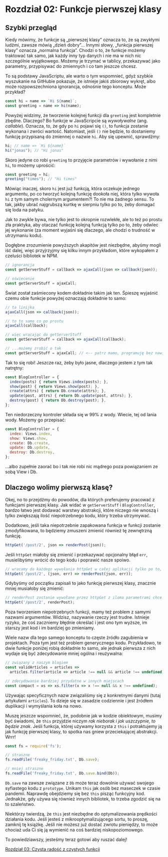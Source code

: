 # Rozdział 02: Funkcje pierwszej klasy

## Szybki przegląd
Kiedy mówimy, że funkcje są „pierwszej klasy” oznacza to, że są zwykłymi ludźmi, zawsze mówią „dzień dobry”… Innymi słowy, „funkcja pierwszej klasy” oznacza „normalna funkcja”. Chodzi o to, że funkcje możemy traktować tak samo, jak każdy inny typ danych i nie ma w nich nic szczególnie wyjątkowego. Możemy je trzymać w tablicy, przekazywać jako parametry, przypisywać do zmiennych i co tam jeszcze chcesz.

To są podstawy JavaScriptu, ale warto o tym wspomnieć, gdyż szybkie wyszukanie na GitHubie pokazuje, że istnieje jakiś zbiorowy wykręt, albo może rozpowszechniona ignorancja, odnośnie tego konceptu. Może przykład?

```js
const hi = name => `Hi ${name}`;
const greeting = name => hi(name);
```

Powyżej widzimy, że tworzenie kolejnej funkcji dla `greeting` jest kompletnie zbędne. Dlaczego? Bo funkcje w JavaScripcie są *wywoływalne* (ang. _callable_). Oznacza, to, że gdy po `hi` pojawi się `()`, to funkcja zostanie wykonana i zwróci wartość. Natomiast, jeśli `()` nie będzie, to dostaniemy funkcję przypisaną do zmiennej o nazwie `hi`. Aby się upewnić, sprawdźmy:


```js
hi; // name => `Hi ${name}`
hi("jonas"); // "Hi jonas"
```

Skoro jedyne co robi `greeting` to przyjęcie parametrów i wywołanie z nimi `hi`, to możemy uprościć:

```js
const greeting = hi;
greeting("times"); // "Hi times"
```

Mówiąc inaczej, skoro `hi` jest już funkcją, która oczekuje jednego argumentu, po co tworzyć kolejną funkcję dookoła niej, która tylko wywoła `hi` z tym samym cholernym argumentem?! To nie ma żadnego sensu. To tak, jakby ubrać najgrubszą kurtkę w sierpniu tylko po to, żeby domagać się loda na patyku.

Jak to zwykle bywa, nie tylko jest to okropnie rozwlekłe, ale to też po prostu zła praktyka, aby otaczać funkcję kolejną funkcją tylko po to, żeby odwlec jej wykonanie (za moment wyjaśni się dlaczego, ale chodzi o trudność w utrzymaniu kodu).

Dogłębne zrozumienie powyższych akapitów jest niezbędne, abyśmy mogli iść dalej, więc przyjrzyjmy się kilku innym przykładom, które wykopałem z czeluści bibliotek w NPM.

```js
// ignorancja
const getServerStuff = callback => ajaxCall(json => callback(json));

// oświecenie
const getServerStuff = ajaxCall;
```

Świat został zaśmiecony kodem dokładnie takim jak ten. Śpieszę wyjaśnić czemu obie funkcje powyżej oznaczają dokładnie to samo:

```js
// ta linijka
ajaxCall(json => callback(json));

// to to samo co po prostu
ajaxCall(callback);

// więc wracając do getServerStuff
const getServerStuff = callback => ajaxCall(callback);

// ...możemy zrobić o tak
const getServerStuff = ajaxCall; // <-- patrz mamo, programuję bez nawiasów!
```

Tak to się robi! Jeszcze raz, żeby było jasne, dlaczego jestem z tym tak natrętny:

```js
const BlogController = {
  index(posts) { return Views.index(posts); },
  show(post) { return Views.show(post); },
  create(attrs) { return Db.create(attrs); },
  update(post, attrs) { return Db.update(post, attrs); },
  destroy(post) { return Db.destroy(post); },
};
```

Ten niedorzeczny kontroler składa się w 99% z wody. Wiecie, tej od lania wody. Możemy go przepisać:

```js
const BlogController = {
  index: Views.index,
  show: Views.show,
  create: Db.create,
  update: Db.update,
  destroy: Db.destroy,
};
```

…albo zupełnie zaorać bo i tak nie robi nic mądrego poza powiązaniem ze sobą View i Db.

## Dlaczego wolimy pierwszą klasę?

Okej, no to przejdźmy do powodów, dla których preferujemy pracować z funkcjami pierwszej klasy. Jak widać w `getServerStuff` i `BlogController`, bardzo łatwo jest dodawać warstwy abstrakcji, które niczego nie wnoszą i tylko zwiększają ilość niepotrzebnego kodu, który trzeba utrzymywać.

Dodatkowo, jeśli taka niepotrzebnie zapakowana funkcja w funkcji zostanie zmodyfikowana, to będziemy zmuszeni zmienić również tę zewnętrzną funkcję.

```js
httpGet('/post/2', json => renderPost(json));
```

Jeśli `httpGet` miałoby się zmienić i przekazywać opcjonalny błąd `err`, musielibyśmy wrócić do tego kodu i poprawić nasze spoiwo.

```js
// wracamy do każdego wywołania httpGet w całej aplikacji tylko po to, żeby dodać err
httpGet('/post/2', (json, err) => renderPost(json, err));
```

Gdybyśmy od początku zapisali to jako funkcję pierwszej klasy, znacznie mniej musiałoby się zmienić:

```js
// renderPost zostanie wywołane przez httpGet z iloma parametrami chce
httpGet('/post/2', renderPost);
```

Poza tworzeniem niepotrzebnych funkcji, mamy też problem z samymi nazwami argumentów. Widzisz, nazywanie rzeczy jest trudne. Istnieje ryzyko, że coś zaczniemy błędnie określać i jest ono tym wyższe, im starszy jest kod i im bardziej go zmieniamy.

Wiele nazw dla tego samego konceptu to częste źródło zagubienia w projektach. Poza tym jest też problem generycznego kodu. Przykładowo, te dwie funkcje poniżej robią dokładnie to samo, ale jednak pierwsza z nich wydaje się być zdecydowanie mniej ogólna i reużywalna:

```js
// związany z naszym blogiem
const validArticles = articles =>
  articles.filter(article => article !== null && article !== undefined),

// zdecydowanie bardziej przydatne w innych miejscach
const compact = xs => xs.filter(x => x !== null && x !== undefined);
```

Używając specyficznych nazw związaliśmy się z konkretnymi danymi (tutaj artykułami `articles`). To dzieje się w zasadzie codziennie i jest źródłem duplikacji i wymyślania koła na nowo.

Muszę jeszcze wspomnieć, że, podobnie jak w kodzie obiektowym, musimy być świadomi, że `this` przyjdzie niczym _rak nieborak i jak uszczypnie, to będzie znak_. Jeśli funkcja, której używamy korzysta z `this` i potraktujemy ją jak funkcję pierwszej klasy, to spotka nas gniew przeciekającej abstrakcji. Wrrr!

```js
const fs = require('fs');

// straszne
fs.readFile('freaky_friday.txt', Db.save);

// mniej straszne
fs.readFile('freaky_friday.txt', Db.save.bind(Db));
```

`Db.save` na zawsze związane z `Db` może teraz dowolnie używać swojego syfiastego kodu z `prototype`. Unikam `this` jak osób bez maseczek w czasie pandemii. Naprawdę obejdziemy się bez `this` pisząc funkcyjny kod. Jednakże, gdy używa się również innych bibliotek, to trzeba zgodzić się na to szaleństwo.

Niektórzy twierdzą, że `this` jest niezbędne do optymalizowania prędkości działania kodu. Jeśli jesteś z mikrooptymalizującego sortu, to proszę, zamknij tę książkę. Jeśli nie możesz już dostać zwrotu pieniędzy, to może chociaż uda Ci się ją wymienić na coś bardziej niskopoziomowego.

To powiedziawszy, jesteśmy teraz gotowi aby ruszać dalej!

[Rozdział 03: Czysta radość z czystych funkcji](ch03-pl.md)
